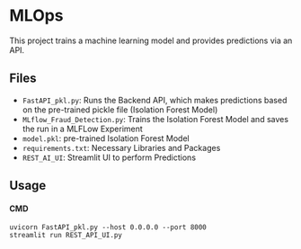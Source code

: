# MLOps

This project trains a machine learning model and provides predictions via an API.

## Files

- `FastAPI_pkl.py`: Runs the Backend API, which makes predictions based on the pre-trained pickle file (Isolation Forest Model)
- `MLflow_Fraud_Detection.py`: Trains the Isolation Forest Model and saves the run in a MLFLow Experiment
- `model.pkl`: pre-trained Isolation Forest Model
- `requirements.txt`: Necessary Libraries and Packages
- `REST_AI_UI`: Streamlit UI to perform Predictions

## Usage
#### CMD
```
uvicorn FastAPI_pkl.py --host 0.0.0.0 --port 8000
streamlit run REST_API_UI.py
```
